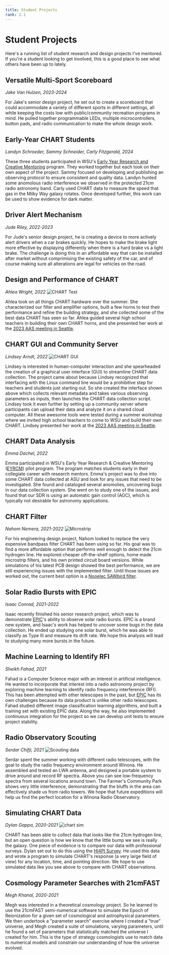 ```yaml
---
title: Student Projects
rank: 2.1
---
```

# Student Projects
Here's a running list of student research and design projects I've mentored. If you're a student looking to get involved, this is a good place to see what others have been up to lately.

## Versatile Multi-Sport Scoreboard
*Jake Van Hulzen, 2023-2024*

For Jake's senior design project, he set out to create a scoreboard that could
accommodate a variety of different sports in different settings, all while
keeping the costs low with public/community recreation programs in mind.
He pulled together programmable LEDs, multiple microcontrollers, button pads,
and radio communication to make the whole design work.

## Early-Year CHART Students
*Landyn Schroeder, Sammy Schneider, Carly Fitzgerald, 2024*

These three students participated in WSU's [Early Year Research and Creative
Mentoring](https://www.winona.edu/academics/research/funding-for-research/) program.
They worked together but each took on their own aspect of the project.
Sammy focused on developing and publishing an observing protocol to ensure
consistent and quality data.
Landyn hunted some anomolous radio interference we observed in the protected 21cm
radio astronomy band.
Carly used CHART data to measure the speed that gas in the Milky Way galaxy rotates.
Once developed further, this work can be used to show evidence for dark matter.

## Driver Alert Mechanism
*Jude Riley, 2022-2023*

For Jude's senior design project, he is creating a device to more actively
alert drivers when a car brakes quickly. He hopes to make the brake light
more effective by displaying differently when there is a hard brake vs a light
brake. The challenge is doing this in an affordable way that can be installed
after market without comprimising the existing safety of the car, and of course
making sure all alterations are legal for vehicles on the road.

## Design and Performance of CHART
*Ahlea Wright, 2022*
![CHART Test](media/chart_test.jpeg)

Ahlea took on all things CHART hardware over the summer.
She characterized our filter and amplifier options, built a few horns to test
their performance and refine the building strategy, and she collected some of the
best data CHART has seen so far.
Ahlea guided several high school teachers in building their own CHART horns,
and she presented her work at the [2023 AAS meeting in Seattle](https://ui.adsabs.harvard.edu/abs/2023AAS...24117003A/abstract).

## CHART GUI and Community Server
*Lindsey Arndt, 2022*
![CHART GUI](https://astrochart.github.io/website/images_for_website/GUI%20screenshots/allGUI.png)

Lindsey is interested in human-computer interaction and she spearheaded the creation of
a graphical user interface (GUI) to streamline CHART data collection.
The project came about because Lindsey recognized that interfacing with the Linux command
line would be a prohibitive step for teachers and students just starting out.
So she created the interface shown above which collects relevant metadata and takes
various observing parameters as inputs, then launches the CHART data collection script.
Lindsey took it even further by setting up a community server where participants
can upload their data and analyze it on a shared cloud computer.
All these awesome tools were tested during a summer workshop where we invited
high school teachers to come to WSU and build their own CHART.
Lindsey presented her work at the [2023 AAS meeting in Seattle](https://ui.adsabs.harvard.edu/abs/2023AAS...24117003A/abstract).

## CHART Data Analysis
*Emma Dachel, 2022*

Emma participated in WSU's Early Year Research & Creative Mentoring ([EYRCM](https://www.winona.edu/grants/early-year.asp)) pilot program. The program matches students early in their collegiate career with research mentors. Emma's project was to dive into some CHART data collected at ASU and look for any issues that need to be investigated. She found and cataloged several anomolies, uncovering bugs in our data collection system. She went on to study one of the issues, and found that our SDR is using an automatic gain control (AGC), which is typically not desirable for astronomy applications.

## CHART Filter
*Nahom Nemera, 2021-2022*
![Microstrip](media/chart_filter.jpg)

For his engineering design project, Nahom looked to replace the very expensive bandpass filter CHART has been using so far. His goal was to find a more affordable option that performs well enough to detect the 21cm hydrogen line. He explored cheaper off-the-shelf options, home made microstrip filters, and his own printed circuit board versions. While simulations of his latest PCB design showed the best performance, we are still experiencing issues with the implemented filter. Until those issues are worked out, the current best option is a [Nooelec SAWbird filter](https://www.nooelec.com/store/sawbird-h1-barebones.html_).

## Solar Radio Bursts with EPIC
*Isaac Conrad, 2021-2022*

Isaac recently finished his senior research project, which was to demonstrate [EPIC](research#epic)'s ability to observe solar radio bursts. EPIC is a brand new system, and Isaac's work has helped to uncover some bugs in the data collection. He ended up studying one solar burst, which he was able to classify as Type III and measure its drift rate. We hope this analysis will lead to studying many more bursts in the future.

## Machine Learning to Identify RFI
*Sheikh Fahad, 2021*

Fahad is a Computer Science major with an interest in artificial intelligence. He wanted to incorporate that interest into a radio astronomy project by exploring machine learning to identify radio frequency interference (RFI). This has been attempted with other telescopes in the past, but [EPIC](research#epic) has its own challenges because its data product is unlike other radio telescopes. Fahad studied different image classification learning algorithms, and built a training set with existing EPIC data. Along the way, he also implemented continuous integration for the project so we can develop unit tests to ensure project stability.

## Radio Observatory Scouting
*Serdar Chifji, 2021*
![Scouting data](media/scouting_data.png)

Serdar spent the summer working with different radio telescopes, with the goal to study the radio frequency environment around Winona. He assembled and tested an LWA antenna, and designed a portable system to drive around and record RF spectra. Above you can see low-frequency spectra from several locations around town. The Farmer's Community Park shows very little interference, demonstrating that the bluffs in the area can effectively shade us from radio towers. We hope that future expeditions will help us find the perfect location for a Winona Radio Observatory.

## Simulating CHART Data
*Dylan Gappa, 2020-2021*
![chart sim](media/simulated_chart_data.png)

CHART has been able to collect data that looks like the 21cm hydrogen line, but an open question is how we know that the little bump we see is really the galaxy. One piece of evidence is to compare our data with professional surveys. Dylan set out to do this using the [HI4PI Survey](https://ui.adsabs.harvard.edu/abs/2016A%26A...594A.116H/abstract). He used this data and wrote a program to simulate CHART's response (a very large field of view) for any location, time, and pointing direction. We hope to use simulated data like you see above to compare with CHART observations.

## Cosmology Parameter Searches with 21cmFAST
*Megh Khanal, 2020-2021*

Megh was interested in a theoretical cosmology project. So he learned to use the 21cmFAST semi-numerical software to simulate the Epoch of Reionization for a given set of cosmological and astrophysical parameters. We then undertook a "parameter search" exercise where I created a "true" universe, and Megh created a suite of simulations, varying parameters, until he found a set of parameters that statistically matched the universe I created for him. This is the type of strategy cosmologists use to match data to numerical models and constrain our understanding of how the universe evolved.
